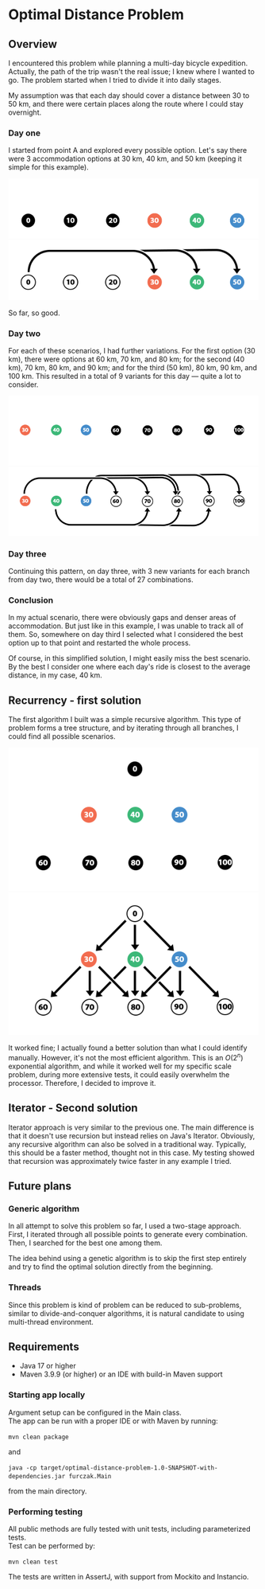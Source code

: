 # Optimal Distance Problem
## Overview
I encountered this problem while planning a multi-day bicycle expedition. 
Actually, the path of the trip wasn't the real issue; I knew where I wanted to go. 
The problem started when I tried to divide it into daily stages.


My assumption was that each day should cover a distance between 30 to 50 km, and there were certain places along the route where I could stay overnight.
### Day one
I started from point A and explored every possible option.
Let's say there were 3 accommodation options at 30 km, 40 km, and 50 km (keeping it simple for this example).

![first-step](img%2Fpng%2Ffirst-step-dark.png#gh-dark-mode-only)
![first-step](img%2Fpng%2Ffirst-step-light.png#gh-light-mode-only)

So far, so good.
### Day two
For each of these scenarios, I had further variations. 
For the first option (30 km), there were options at 60 km, 70 km, and 80 km; for the second (40 km), 70 km, 80 km, and 90 km; and for the third (50 km), 80 km, 90 km, and 100 km. 
This resulted in a total of 9 variants for this day — quite a lot to consider.

![second-step-dark.png](img%2Fpng%2Fsecond-step-dark.png#gh-dark-mode-only)
![second-step-light.png](img%2Fpng%2Fsecond-step-light.png#gh-light-mode-only)

### Day three
Continuing this pattern, on day three, with 3 new variants for each branch from day two, there would be a total of 27 combinations.
### Conclusion
In my actual scenario, there were obviously gaps and denser areas of accommodation. 
But just like in this example, I was unable to track all of them. So, somewhere on day third I selected what I considered the best option up to that point and restarted the whole process.

Of course, in this simplified solution, I might easily miss the best scenario. By the best I consider one where each day's ride is closest to the average distance, in my case, 40 km.

## **Recurrency** - first solution
The first algorithm I built was a simple recursive algorithm. 
This type of problem forms a tree structure, and by iterating through all branches, I could find all possible scenarios.

![tree-dark.png](img%2Fpng%2Ftree-dark.png#gh-dark-mode-only)
![tree-light.png](img%2Fpng%2Ftree-light.png#gh-light-mode-only)

It worked fine; I actually found a better solution than what I could identify manually. However, it's not the most efficient algorithm. This is an $`O(2^n)`$ exponential algorithm, and while it worked well for my specific scale problem, during more extensive tests, it could easily overwhelm the processor. Therefore, I decided to improve it.
## **Iterator** - Second solution
Iterator approach is very similar to the previous one. The main difference is that it doesn't use recursion but instead relies on Java's Iterator. Obviously, any recursive algorithm can also be solved in a traditional way. Typically, this should be a faster method, thought not in this case. My testing showed that recursion was approximately twice faster in any example I tried. 
## Future plans
### **Generic algorithm**
In all attempt to solve this problem so far, I used a two-stage approach. First, I iterated through all possible points to generate every combination. Then, I searched for the best one among them.

The idea behind using a genetic algorithm is to skip the first step entirely and try to find the optimal solution directly from the beginning.
### **Threads**
Since this problem is kind of problem can be reduced to sub-problems, similar to divide-and-conquer algorithms, it is natural candidate to using multi-thread environment. 
## Requirements
+ Java 17 or higher
+ Maven 3.9.9 (or higher) or an IDE with build-in Maven support
### Starting app locally
Argument setup can be configured in the Main class.  
The app can be run with a proper IDE or with Maven by running:

`mvn clean package`  

and  

`java -cp target/optimal-distance-problem-1.0-SNAPSHOT-with-dependencies.jar furczak.Main`  

from the main directory.
### Performing testing
All public methods are fully tested with unit tests, including parameterized tests.  
Test can be performed by:

`mvn clean test`

The tests are written in AssertJ, with support from Mockito and Instancio.

